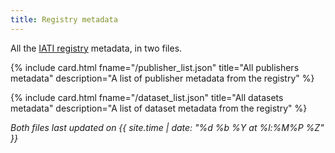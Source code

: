 ```yaml
---
title: Registry metadata
---
```

All the [IATI registry](https://iatiregistry.org) metadata, in two files.

<div class="row">
  {% include card.html fname="/publisher_list.json" title="All publishers metadata" description="A list of publisher metadata from the registry" %}

  {% include card.html fname="/dataset_list.json" title="All datasets metadata" description="A list of dataset metadata from the registry" %}
</div>

_Both files last updated on {{ site.time | date: "%d %b %Y at %l:%M%P %Z" }}_
